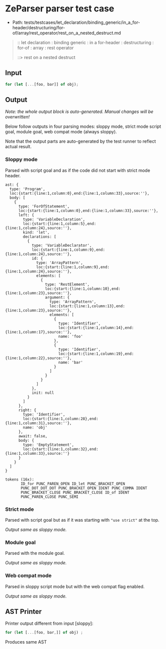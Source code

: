 # ZeParser parser test case

- Path: tests/testcases/let_declaration/binding_generic/in_a_for-header/destructuring/for-of/array/rest_operator/rest_on_a_nested_destruct.md

> :: let declaration : binding generic : in a for-header : destructuring : for-of : array : rest operator
>
> ::> rest on a nested destruct

## Input

`````js
for (let [...[foo, bar]] of obj);
`````

## Output

_Note: the whole output block is auto-generated. Manual changes will be overwritten!_

Below follow outputs in four parsing modes: sloppy mode, strict mode script goal, module goal, web compat mode (always sloppy).

Note that the output parts are auto-generated by the test runner to reflect actual result.

### Sloppy mode

Parsed with script goal and as if the code did not start with strict mode header.

`````
ast: {
  type: 'Program',
  loc:{start:{line:1,column:0},end:{line:1,column:33},source:''},
  body: [
    {
      type: 'ForOfStatement',
      loc:{start:{line:1,column:0},end:{line:1,column:33},source:''},
      left: {
        type: 'VariableDeclaration',
        loc:{start:{line:1,column:5},end:{line:1,column:24},source:''},
        kind: 'let',
        declarations: [
          {
            type: 'VariableDeclarator',
            loc:{start:{line:1,column:9},end:{line:1,column:24},source:''},
            id: {
              type: 'ArrayPattern',
              loc:{start:{line:1,column:9},end:{line:1,column:24},source:''},
              elements: [
                {
                  type: 'RestElement',
                  loc:{start:{line:1,column:10},end:{line:1,column:23},source:''},
                  argument: {
                    type: 'ArrayPattern',
                    loc:{start:{line:1,column:13},end:{line:1,column:23},source:''},
                    elements: [
                      {
                        type: 'Identifier',
                        loc:{start:{line:1,column:14},end:{line:1,column:17},source:''},
                        name: 'foo'
                      },
                      {
                        type: 'Identifier',
                        loc:{start:{line:1,column:19},end:{line:1,column:22},source:''},
                        name: 'bar'
                      }
                    ]
                  }
                }
              ]
            },
            init: null
          }
        ]
      },
      right: {
        type: 'Identifier',
        loc:{start:{line:1,column:28},end:{line:1,column:31},source:''},
        name: 'obj'
      },
      await: false,
      body: {
        type: 'EmptyStatement',
        loc:{start:{line:1,column:32},end:{line:1,column:33},source:''}
      }
    }
  ]
}

tokens (16x):
       ID_for PUNC_PAREN_OPEN ID_let PUNC_BRACKET_OPEN
       PUNC_DOT_DOT_DOT PUNC_BRACKET_OPEN IDENT PUNC_COMMA IDENT
       PUNC_BRACKET_CLOSE PUNC_BRACKET_CLOSE ID_of IDENT
       PUNC_PAREN_CLOSE PUNC_SEMI
`````

### Strict mode

Parsed with script goal but as if it was starting with `"use strict"` at the top.

_Output same as sloppy mode._

### Module goal

Parsed with the module goal.

_Output same as sloppy mode._

### Web compat mode

Parsed in sloppy script mode but with the web compat flag enabled.

_Output same as sloppy mode._

## AST Printer

Printer output different from input [sloppy]:

````js
for (let [...[foo, bar,]] of obj) ;
````

Produces same AST
